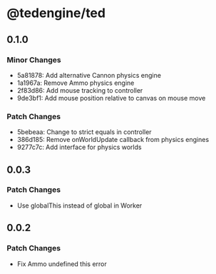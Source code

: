 # @tedengine/ted

## 0.1.0

### Minor Changes

- 5a81878: Add alternative Cannon physics engine
- 1a1967a: Remove Ammo physics engine
- 2f83d86: Add mouse tracking to controller
- 9de3bf1: Add mouse position relative to canvas on mouse move

### Patch Changes

- 5bebeaa: Change to strict equals in controller
- 386d185: Remove onWorldUpdate callback from physics engines
- 9277c7c: Add interface for physics worlds

## 0.0.3

### Patch Changes

- Use globalThis instead of global in Worker

## 0.0.2

### Patch Changes

- Fix Ammo undefined this error
